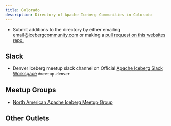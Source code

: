 ```yaml
---
title: Colorado
description: Directory of Apache Iceberg Communities in Colorado
---
```

- Submit additions to the directory by either emailing email@icebergcommunity.com or making a [pull request on this websites repo.](https://github.com/AlexMercedCoder/iceberg-community)

## Slack

- Denver Iceberg meetup slack channel on Official [Apache Iceberg Slack Workspace](https://iceberg.apache.org/community/) `#meetup-denver`

## Meetup Groups

- [North American Apache Iceberg Meetup Group](https://www.meetup.com/na-apache-iceberg-meetups/)

## Other Outlets